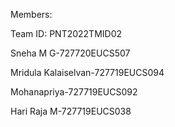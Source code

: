 Members:

Team ID: PNT2022TMID02

Sneha M G-727720EUCS507

Mridula Kalaiselvan-727719EUCS094

Mohanapriya-727719EUCS092

Hari Raja M-727719EUCS038
